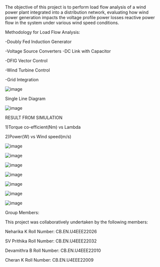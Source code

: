 The objective of this project is to perform load flow analysis of a wind power plant integrated into a distribution network, evaluating how wind power generation impacts the
voltage profile power losses reactive power flow in the system under various wind speed conditions.

Methodology for Load Flow Analysis:

-Doubly Fed Induction Generator

-Voltage Source Converters
-DC Link with Capacitor

-DFIG Vector Control 

-Wind Turbine Control

-Grid Integration


![image](https://github.com/user-attachments/assets/a78eb110-2ff3-45b7-a1f6-30f510d31afb)


Single Line Diagram

![image](https://github.com/user-attachments/assets/4d6dfac8-5c06-4e9e-b5ce-db9fd902b09e)

RESULT FROM SIMULATION

1)Torque co-efficient(Nm) vs Lambda

2)Power(W) vs Wind speed(m/s) 

![image](https://github.com/user-attachments/assets/8a117380-baa0-47cc-8df8-05e51a6f2942)


![image](https://github.com/user-attachments/assets/1a9eed77-d1d0-4216-b835-d4d046d657a6)

![image](https://github.com/user-attachments/assets/4e9f493a-3f69-4e73-bc1a-c9c517deda04)

![image](https://github.com/user-attachments/assets/0eaf5c01-7515-4b0d-b211-fd34fd5998db)

![image](https://github.com/user-attachments/assets/7798b2fb-5ef0-4f18-878e-bd5947cff02d)

![image](https://github.com/user-attachments/assets/a10f7a9e-4499-4d71-b690-2f101a9e048f)

![image](https://github.com/user-attachments/assets/a85e0a12-6a5b-4b57-8f74-7775d697a91a)


Group Members:

This project was collaboratively undertaken by the following members:

Neharika K
Roll Number: CB.EN.U4EEE22026

SV Prithika
Roll Number: CB.EN.U4EEE22032

Devamithra B
Roll Number: CB.EN.U4EEE22010

Cheran K
Roll Number: CB.EN.U4EEE22009






